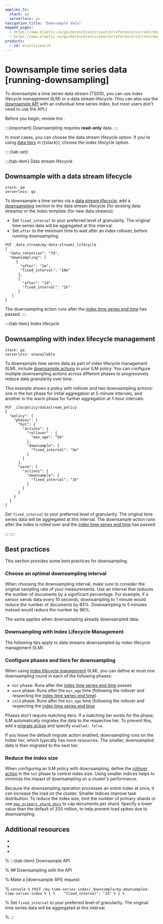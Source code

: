 ```yaml
---
applies_to:
  stack: ga
  serverless: ga
navigation_title: "Downsample data"
mapped_pages:
  - https://www.elastic.co/guide/en/elasticsearch/reference/current/downsampling-manual.html
  - https://www.elastic.co/guide/en/elasticsearch/reference/current/downsampling-ilm.html
products:
  - id: elasticsearch
---
```


# Downsample time series data [running-downsampling]

To downsample a time series data stream (TSDS), you can use index lifecycle management (ILM) or a data stream lifecycle. (You can also use the [downsample API](https://www.elastic.co/docs/api/doc/elasticsearch/operation/operation-indices-downsample) with an individual time series index, but most users don't need to use the API.)

Before you begin, review the [](downsampling-concepts.md).

:::{important}
Downsampling requires **read-only** data.
:::

In most cases, you can choose the data stream lifecycle option. If you're using [data tiers](/manage-data/lifecycle/data-tiers.md) in {{stack}}, choose the index lifecycle option.

::::{tab-set}


:::{tab-item} Data stream lifecycle

## Downsample with a data stream lifecycle
```{applies_to}
stack: ga
serverless: ga
```

To downsample a time series via a [data stream lifecycle](/manage-data/lifecycle/data-stream.md), add a [downsampling](https://www.elastic.co/docs/api/doc/elasticsearch/operation/operation-indices-put-data-lifecycle) section to the data stream lifecycle (for existing data streams) or the index template (for new data streams).

* Set `fixed_interval` to your preferred level of granularity. The original time series data will be aggregated at this interval.
* Set `after` to the minimum time to wait after an index rollover, before running downsampling.

```console
PUT _data_stream/my-data-stream/_lifecycle
{
  "data_retention": "7d",
  "downsampling": [
     {
       "after": "1m",
       "fixed_interval": "10m"
      },
      {
        "after": "1d",
        "fixed_interval": "1h"
      }
   ]
}
```

The downsampling action runs after the [index time series end time](elasticsearch://reference/elasticsearch/index-settings/time-series.md#index-time-series-end-time) has passed. 
:::

:::{tab-item} Index lifecycle
    
## Downsampling with index lifecycle management
```{applies_to}
stack: ga
serverless: unavailable
```

To downsample time series data as part of index lifecycle management (ILM), include  [downsample actions](elasticsearch://reference/elasticsearch/index-lifecycle-actions/ilm-downsample.md) in your ILM policy. You can configure multiple downsampling actions across different phases to progressively reduce data granularity over time.

This example shows a policy with rollover and two downsampling actions: one in the hot phase for initial aggregation at 5-minute intervals, and another in the warm phase for further aggregation at 1-hour intervals:

```console
PUT _ilm/policy/datastream_policy
{
  "policy": {
    "phases": {
      "hot": {
        "actions": {
          "rollover" : {
            "max_age": "5m"
          },
          "downsample": {
  	        "fixed_interval": "5m"
  	      }
        }
      },
      "warm": {
        "actions": {
          "downsample": {
            "fixed_interval": "1h"
          }
        }
      }
    }
  }
}
```
Set `fixed_interval` to your preferred level of granularity. The original time series data will be aggregated at this interval. The downsample action runs after the index is rolled over and the [index time series end time](elasticsearch://reference/elasticsearch/index-settings/time-series.md#index-time-series-end-time) has passed. 


:::
::::

## Best practices

This section provides some best practices for downsampling.

### Choose an optimal downsampling interval

When choosing the downsampling interval, make sure to consider the original sampling rate of your measurements. Use an interval that reduces the number of documents by a significant percentage. For example, if a sensor sends data every 10 seconds, downsampling to 1 minute would reduce the number of documents by 83%. Downsampling to 5 minutes instead would reduce the number by 96%.

The same applies when downsampling already downsampled data. 

### Downsampling with Index Lifecycle Management

The following tips apply to data streams downsampled by index lifecycle management (ILM).

### Configure phases and tiers for downsampling

When using [index lifecycle management](/manage-data/lifecycle/index-lifecycle-management.md) (ILM), you can define at most one downsampling round in each of the following phases:

- `hot` phase: Runs after the [index time series end time](elasticsearch://reference/elasticsearch/index-settings/time-series.md#index-time-series-end-time) passes
- `warm` phase: Runs after the `min_age` time (following the rollover and  respecting the [index time series end time](elasticsearch://reference/elasticsearch/index-settings/time-series.md#index-time-series-end-time))
- `cold` phase: Runs after the `min_age` time (following the rollover and respecting the [index time series end time](elasticsearch://reference/elasticsearch/index-settings/time-series.md#index-time-series-end-time)

Phases don't require matching tiers. If a matching tier exists for the phase, ILM automatically migrates the data to the respective tier. To prevent this, add a [migrate action](elasticsearch://reference/elasticsearch/index-lifecycle-actions/ilm-migrate.md#ilm-migrate-options) and specify `enabled: false`.

If you leave the default migrate action enabled, downsampling runs on the hotter tier, which typically has more resources. The smaller, downsampled data is then migrated to the next tier.

### Reduce the index size

When configuring an ILM policy with downsampling, define the [rollover action](elasticsearch://reference/elasticsearch/index-lifecycle-actions/ilm-rollover.md) in the `hot` phase to control index size. Using smaller indices helps to minimize the impact of downsampling on a cluster's performance. 

Because the downsampling operation processes an entire index at once, it can increase the load on the cluster. Smaller indices improve task distribution. To reduce the index size, limit the number of primary shards or use  [`max_primary_shard_docs`](https://www.elastic.co/docs/reference/elasticsearch/index-lifecycle-actions/ilm-rollover#ilm-rollover-options) to cap documents per shard. Specify a lower value than the default of 200 million, to help prevent load spikes due to downsampling.

## Additional resources

* [](downsampling-concepts.md)
* [](time-series-data-stream-tsds.md)
* [](set-up-tsds.md)

% :::{tab-item} Downsample API

% ## Downsampling with the API

% Make a [downsample API] request:

% ```console
% POST /my-time-series-index/_downsample/my-downsampled-time-series-index
% {
%    "fixed_interval": "1d"
% }
% ```

% Set `fixed_interval` to your preferred level of granularity. The original time series data will be aggregated at this interval.

% :::
